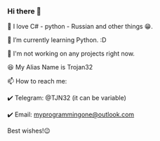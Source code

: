 ### Hi there 👋


🔭 I love C# - python - Russian and other things 😁.
  
🌱 I’m currently learning Python. :D

🤔 I'm not working on any projects right now.

😆 My Alias Name is Trojan32 

📫 How to reach me:

✔️ Telegram: @TJN32 (it can be variable)

✔️ Email: myprogrammingone@outlook.com

Best wishes!😉

